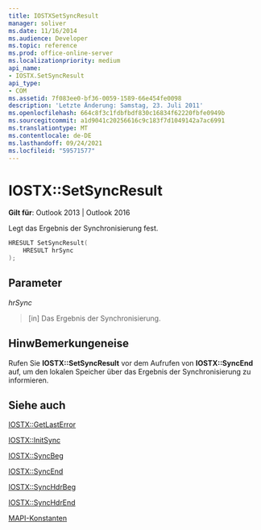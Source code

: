 ```yaml
---
title: IOSTXSetSyncResult
manager: soliver
ms.date: 11/16/2014
ms.audience: Developer
ms.topic: reference
ms.prod: office-online-server
ms.localizationpriority: medium
api_name:
- IOSTX.SetSyncResult
api_type:
- COM
ms.assetid: 7f083ee0-bf36-0059-1589-66e454fe0098
description: 'Letzte Änderung: Samstag, 23. Juli 2011'
ms.openlocfilehash: 664c8f3c1fdbfbdf830c16834f62220fbfe0949b
ms.sourcegitcommit: a1d9041c20256616c9c183f7d1049142a7ac6991
ms.translationtype: MT
ms.contentlocale: de-DE
ms.lasthandoff: 09/24/2021
ms.locfileid: "59571577"
---
```

# <a name="iostxsetsyncresult"></a>IOSTX::SetSyncResult

  
  
**Gilt für**: Outlook 2013 | Outlook 2016 
  
Legt das Ergebnis der Synchronisierung fest.
  
```cpp
HRESULT SetSyncResult( 
    HRESULT hrSync 
);
```

## <a name="parameters"></a>Parameter

 _hrSync_
  
>  [in] Das Ergebnis der Synchronisierung. 
    
## <a name="remarks"></a>HinwBemerkungeneise

Rufen Sie **IOSTX::SetSyncResult** vor dem Aufrufen von **IOSTX::SyncEnd** auf, um den lokalen Speicher über das Ergebnis der Synchronisierung zu informieren. 
  
## <a name="see-also"></a>Siehe auch



[IOSTX::GetLastError](iostx-getlasterror.md)
  
[IOSTX::InitSync](iostx-initsync.md)
  
[IOSTX::SyncBeg](iostx-syncbeg.md)
  
[IOSTX::SyncEnd](iostx-syncend.md)
  
[IOSTX::SyncHdrBeg](iostx-synchdrbeg.md)
  
[IOSTX::SyncHdrEnd](iostx-synchdrend.md)


[MAPI-Konstanten](mapi-constants.md)

